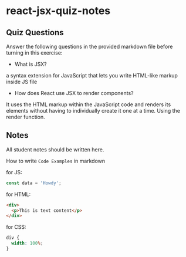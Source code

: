 # react-jsx-quiz-notes

## Quiz Questions

Answer the following questions in the provided markdown file before turning in this exercise:

- What is JSX?

a syntax extension for JavaScript that lets you write HTML-like markup inside JS file

- How does React use JSX to render components?

It uses the HTML markup within the JavaScript code and renders its elements without having to individually create it one at a time. Using the render function.

## Notes

All student notes should be written here.

How to write `Code Examples` in markdown

for JS:

```javascript
const data = 'Howdy';
```

for HTML:

```html
<div>
  <p>This is text content</p>
</div>
```

for CSS:

```css
div {
  width: 100%;
}
```
